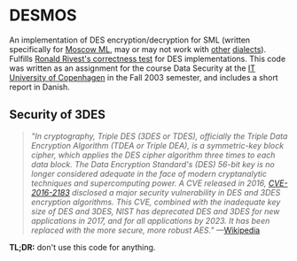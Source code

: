 # DESMOS

An implementation of DES encryption/decryption for SML (written specifically for
[Moscow ML](https://mosml.org/), may or may not work with [other](http://mlton.org/) [dialects](https://smlnj.org/)).
Fulfills [Ronald Rivest's correctness test](https://people.csail.mit.edu/rivest/pubs/Riv85.txt) for
DES implementations. This code was written as an assignment for the course Data Security at the
[IT University of Copenhagen](https://itu.dk) in the Fall 2003 semester, and includes a short
report in Danish.

## Security of 3DES

> *"In cryptography, Triple DES (3DES or TDES), officially the Triple Data Encryption Algorithm
> (TDEA or Triple DEA), is a symmetric-key block cipher, which applies the DES cipher algorithm
> three times to each data block. The Data Encryption Standard's (DES) 56-bit key is no longer
> considered adequate in the face of modern cryptanalytic techniques and supercomputing power. A
> CVE released in 2016, [CVE-2016-2183](https://nvd.nist.gov/vuln/detail/CVE-2016-2183) disclosed a
> major security vulnerability in DES and 3DES encryption algorithms. This CVE, combined with the
> inadequate key size of DES and 3DES, NIST has deprecated DES and 3DES for new applications in
> 2017, and for all applications by 2023. It has been replaced with the more secure, more robust
> AES."* &mdash;[Wikipedia](https://en.wikipedia.org/wiki/Triple_DES)

**TL;DR:** don't use this code for anything.
